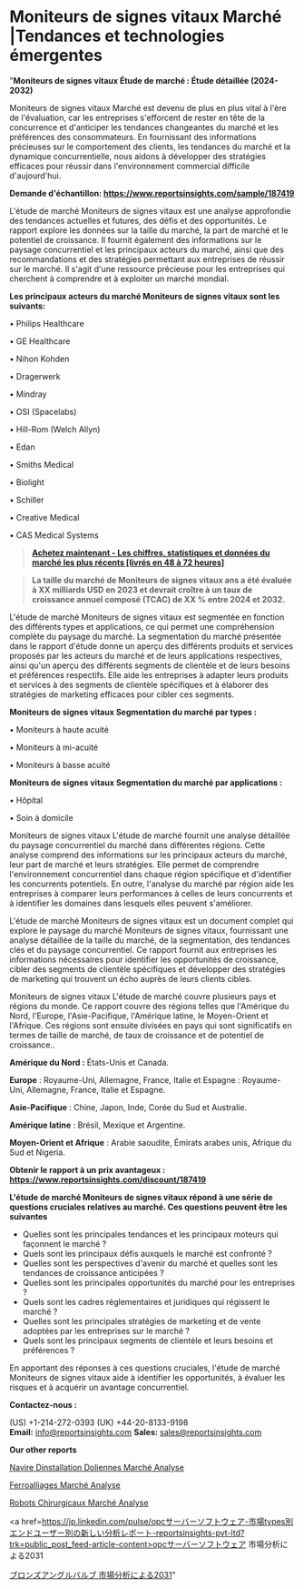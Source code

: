 # Moniteurs de signes vitaux Marché |Tendances et technologies émergentes

"<strong>Moniteurs de signes vitaux Étude de marché : Étude détaillée (2024-2032)</strong>

Moniteurs de signes vitaux Marché est devenu de plus en plus vital à l'ère de l'évaluation, car les entreprises s'efforcent de rester en tête de la concurrence et d'anticiper les tendances changeantes du marché et les préférences des consommateurs. En fournissant des informations précieuses sur le comportement des clients, les tendances du marché et la dynamique concurrentielle, nous aidons à développer des stratégies efficaces pour réussir dans l'environnement commercial difficile d'aujourd'hui.

<strong>Demande d'échantillon: <a href=https://www.reportsinsights.com/sample/187419>https://www.reportsinsights.com/sample/187419</a></strong>

L'étude de marché Moniteurs de signes vitaux est une analyse approfondie des tendances actuelles et futures, des défis et des opportunités. Le rapport explore les données sur la taille du marché, la part de marché et le potentiel de croissance. Il fournit également des informations sur le paysage concurrentiel et les principaux acteurs du marché, ainsi que des recommandations et des stratégies permettant aux entreprises de réussir sur le marché. Il s'agit d'une ressource précieuse pour les entreprises qui cherchent à comprendre et à exploiter un marché mondial.

<strong>Les principaux acteurs du marché Moniteurs de signes vitaux sont les suivants:</strong>

• Philips Healthcare

• GE Healthcare

• Nihon Kohden

• Dragerwerk

• Mindray

• OSI (Spacelabs)

• Hill-Rom (Welch Allyn)

• Edan

• Smiths Medical

• Biolight

• Schiller

• Creative Medical

• CAS Medical Systems
<blockquote><a href=https://www.reportsinsights.com/buynow/187419><span style=text-decoration: underline;><strong>Achetez maintenant - Les chiffres, statistiques et données du marché les plus récents [livrés en 48 à 72 heures]</strong></span></a></blockquote>
<blockquote><span style=text-decoration: underline;><strong>La taille du marché de Moniteurs de signes vitaux ans a été évaluée à XX milliards USD en 2023 et devrait croître à un taux de croissance annuel composé (TCAC) de XX % entre 2024 et 2032.</strong></span></blockquote>
L'étude de marché Moniteurs de signes vitaux est segmentée en fonction des différents types et applications, ce qui permet une compréhension complète du paysage du marché. La segmentation du marché présentée dans le rapport d'étude donne un aperçu des différents produits et services proposés par les acteurs du marché et de leurs applications respectives, ainsi qu'un aperçu des différents segments de clientèle et de leurs besoins et préférences respectifs. Elle aide les entreprises à adapter leurs produits et services à des segments de clientèle spécifiques et à élaborer des stratégies de marketing efficaces pour cibler ces segments.

<strong>Moniteurs de signes vitaux Segmentation du marché par types :</strong>

• Moniteurs à haute acuité

• Moniteurs à mi-acuité

• Moniteurs à basse acuité

<strong>Moniteurs de signes vitaux Segmentation du marché par applications :</strong>

• Hôpital

• Soin à domicile

Moniteurs de signes vitaux L'étude de marché fournit une analyse détaillée du paysage concurrentiel du marché dans différentes régions. Cette analyse comprend des informations sur les principaux acteurs du marché, leur part de marché et leurs stratégies. Elle permet de comprendre l'environnement concurrentiel dans chaque région spécifique et d'identifier les concurrents potentiels. En outre, l'analyse du marché par région aide les entreprises à comparer leurs performances à celles de leurs concurrents et à identifier les domaines dans lesquels elles peuvent s'améliorer.

L'étude de marché Moniteurs de signes vitaux est un document complet qui explore le paysage du marché Moniteurs de signes vitaux, fournissant une analyse détaillée de la taille du marché, de la segmentation, des tendances clés et du paysage concurrentiel. Ce rapport fournit aux entreprises les informations nécessaires pour identifier les opportunités de croissance, cibler des segments de clientèle spécifiques et développer des stratégies de marketing qui trouvent un écho auprès de leurs clients cibles.

Moniteurs de signes vitaux L'étude de marché couvre plusieurs pays et régions du monde. Ce rapport couvre des régions telles que l'Amérique du Nord, l'Europe, l'Asie-Pacifique, l'Amérique latine, le Moyen-Orient et l'Afrique. Ces régions sont ensuite divisées en pays qui sont significatifs en termes de taille de marché, de taux de croissance et de potentiel de croissance..

<strong>Amérique du Nord :</strong> États-Unis et Canada.

<strong>Europe</strong> : Royaume-Uni, Allemagne, France, Italie et Espagne : Royaume-Uni, Allemagne, France, Italie et Espagne.

<strong>Asie-Pacifique</strong> : Chine, Japon, Inde, Corée du Sud et Australie.

<strong>Amérique latine</strong> : Brésil, Mexique et Argentine.

<strong>Moyen-Orient et Afrique</strong> : Arabie saoudite, Émirats arabes unis, Afrique du Sud et Nigeria.

<strong>Obtenir le rapport à un prix avantageux : <a href=https://www.reportsinsights.com/discount/187419>https://www.reportsinsights.com/discount/187419</a></strong>

<strong>L'étude de marché Moniteurs de signes vitaux répond à une série de questions cruciales relatives au marché. Ces questions peuvent être les suivantes</strong>
<ul>
  <li>Quelles sont les principales tendances et les principaux moteurs qui façonnent le marché ?</li>
  <li>Quels sont les principaux défis auxquels le marché est confronté ?</li>
  <li>Quelles sont les perspectives d'avenir du marché et quelles sont les tendances de croissance anticipées ?</li>
  <li>Quelles sont les principales opportunités du marché pour les entreprises ?</li>
  <li>Quels sont les cadres réglementaires et juridiques qui régissent le marché ?</li>
  <li>Quelles sont les principales stratégies de marketing et de vente adoptées par les entreprises sur le marché ?</li>
  <li>Quels sont les principaux segments de clientèle et leurs besoins et préférences ?</li>
</ul>
En apportant des réponses à ces questions cruciales, l'étude de marché Moniteurs de signes vitaux aide à identifier les opportunités, à évaluer les risques et à acquérir un avantage concurrentiel.

<strong>Contactez-nous :</strong>

(US) +1-214-272-0393
(UK) +44-20-8133-9198
<strong>Email:</strong> <a>info@reportsinsights.com</a>
<strong>Sales:</strong> <a>sales@reportsinsights.com</a>

<strong>Our other reports</strong>

<a href=https://www.linkedin.com/pulse/navire-dinstallation-d%C3%A9oliennes-march%C3%A9-9v8df/>Navire Dinstallation Doliennes Marché Analyse</a>

<a href=https://www.linkedin.com/pulse/ferroalliages-march%C3%A9-analyse-des-parts-rdlmc/>Ferroalliages Marché Analyse</a>

<a href=https://www.linkedin.com/pulse/robots-chirurgicaux-march%C3%A9-2024-statistiques-d8uvf/>Robots Chirurgicaux Marché Analyse</a>

<a href=https://jp.linkedin.com/pulse/opcサーバーソフトウェア-市場types別エンドユーザー別の新しい分析レポート-reportsinsights-pvt-ltd?trk=public_post_feed-article-content>opcサーバーソフトウェア 市場分析による2031</a>

<a href=https://www.linkedin.com/pulse/ブロンズアングルバルブ-市場地域別の規模とトレンド-consumer-trends-chronicle-360/>ブロンズアングルバルブ 市場分析による2031</a>"
